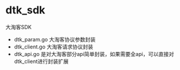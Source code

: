 # dtk_sdk
大淘客SDK

* dtk_param.go 大淘客协议参数封装
* dtk_client.go 大淘客请求协议封装
* dtk_api.go 是对大淘客部分api简单封装，如果需要全api，可以直接对dtk_client进行封装扩展
